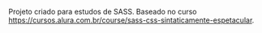 Projeto criado para estudos de SASS. Baseado no curso https://cursos.alura.com.br/course/sass-css-sintaticamente-espetacular.
